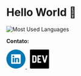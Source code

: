# Hello World 👋





![Most Used Languages](https://github-readme-stats.vercel.app/api/top-langs/?username=g-101&theme=tokyonight&hide=html,css,blade&border=false&include_all_commits=false&count_private=false&layout=compact)

**Contato:**
<section>
  <a href='https://www.linkedin.com/in/genesislima101/' title='linkedin profile' style="margin-right: 8px">
    <img src='./linkedin-logo.png' alt='linkedin logo' height=50  />
  </a>
  <a href='https://dev.to/g101' title='DEV blog' style="margin-right: 8px">
    <img src='./dev-logo.png' alt='DEV logo' height=50 />
  </a>
</section>
